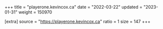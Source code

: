+++
title = "playerone.kevincox.ca"
date = "2022-03-22"
updated = "2023-01-31"
weight = 150970

[extra]
source = "https://playerone.kevincox.ca"
ratio = 1
size = 147
+++
